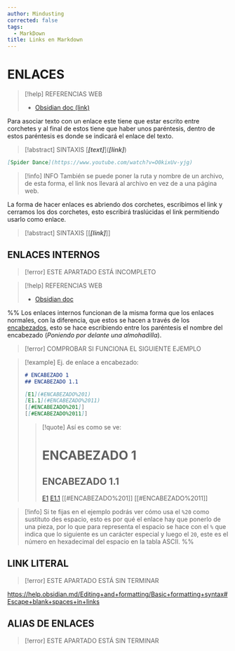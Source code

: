 ```yaml
---
author: Mindusting
corrected: false
tags:
  - MarkDown
title: Links en Markdown
---
```


# ENLACES

> [!help] REFERENCIAS WEB
> - [Obsidian doc (link)](<https://help.obsidian.md/Editing+and+formatting/Basic+formatting+syntax#External+links>)

Para asociar texto con un enlace este tiene que estar escrito entre corchetes y al final de estos tiene que haber unos paréntesis, dentro de estos paréntesis es donde se indicará el enlace del texto.

> [!abstract] SINTAXIS
> \[***\[text\]***\](***\[link\]***)

```md
[Spider Dance](https://www.youtube.com/watch?v=O0kixUv-yjg)
```

> [!info] INFO
> También se puede poner la ruta y nombre de un archivo, de esta forma, el link nos llevará al archivo en vez de a una página web.

La forma de hacer enlaces es abriendo dos corchetes, escribimos el link y cerramos los dos corchetes, esto escribirá traslúcidas el link permitiendo usarlo como enlace.

> [!abstract] SINTAXIS
> \[\[***\[link\]***\]\]

## ENLACES INTERNOS

> [!error] ESTE APARTADO ESTÁ INCOMPLETO

> [!help] REFERENCIAS WEB
> - [Obsidian doc](<https://help.obsidian.md/Editing+and+formatting/Basic+formatting+syntax#Internal+links>)

%%
Los enlaces internos funcionan de la misma forma que los enlaces normales, con la diferencia, que estos se hacen a través de los [encabezados](md_header.md), esto se hace escribiendo entre los paréntesis el nombre del encabezado (*Poniendo por delante una almohadilla*).

> [!error] COMPROBAR SI FUNCIONA EL SIGUIENTE EJEMPLO

> [!example] Ej. de enlace a encabezado:
> ```md
> # ENCABEZADO 1
> ## ENCABEZADO 1.1
>
> [E1](#ENCABEZADO%201)
> [E1.1](#ENCABEZADO%2011)
> [[#ENCABEZADO%201]]
> [[#ENCABEZADO%2011]]
> ```
>
> > [!quote] Así es como se ve:
> > # ENCABEZADO 1
> > ## ENCABEZADO 1.1
> >
> > [E1](<#ENCABEZADO 1>)
> > [E1.1](<#ENCABEZADO 11>)
> > [[#ENCABEZADO%201]]
> > [[#ENCABEZADO%2011]]

> [!info]
> Si te fijas en el ejemplo podrás ver cómo usa el `%20` como sustituto des espacio, esto es por qué el enlace hay que ponerlo de una pieza, por lo que para representa el espacio se hace con el `%` que indica que lo siguiente es un carácter especial y luego el `20`, este es el número en hexadecimal del espacio en la tabla ASCII.
%%

## LINK LITERAL

> [!error] ESTE APARTADO ESTÁ SIN TERMINAR

https://help.obsidian.md/Editing+and+formatting/Basic+formatting+syntax#Escape+blank+spaces+in+links

## ALIAS DE ENLACES

> [!error] ESTE APARTADO ESTÁ SIN TERMINAR
